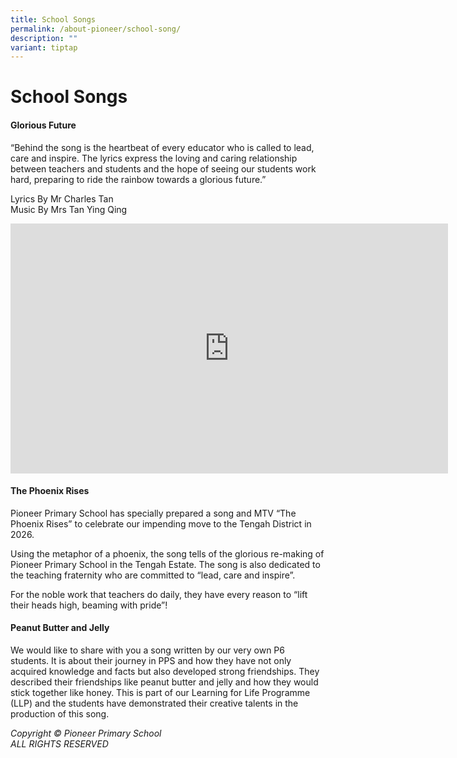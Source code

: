 ```yaml
---
title: School Songs
permalink: /about-pioneer/school-song/
description: ""
variant: tiptap
---
```

<h1>School Songs</h1>
<h4>Glorious Future</h4>
<p>“Behind the song is the heartbeat of every educator who is called to lead,
care and inspire. The lyrics express the loving and caring relationship
between teachers and students and the hope of seeing our students work
hard, preparing to ride the rainbow towards a glorious future.”</p>
<p>Lyrics By Mr Charles Tan
<br>Music By Mrs Tan Ying Qing</p>
<div class="iframe-wrapper">
<iframe height="400" width="700" allowfullscreen="true" frameborder="0" src="https://www.youtube.com/embed/Fzg899wlz8c"></iframe>
</div>
<h4>The Phoenix Rises</h4>
<p>Pioneer Primary School has specially prepared a song and MTV “The Phoenix
Rises” to celebrate our impending move to the Tengah District in 2026.</p>
<p>Using the metaphor of a phoenix, the song tells of the glorious re-making
of Pioneer Primary School in the Tengah Estate. The song is also dedicated
to the teaching fraternity who are committed to “lead, care and inspire”.</p>
<p>For the noble work that teachers do daily, they have every reason to “lift
their heads high, beaming with pride”!</p>
<p></p>
<h4>Peanut Butter and Jelly</h4>
<p>We would like to share with you a song written by our very own P6 students.
It is about their journey in PPS and how they have not only acquired knowledge
and facts but also developed strong friendships. They described their friendships
like peanut butter and jelly and how they would stick together like honey.
This is part of our Learning for Life Programme (LLP) and the students
have demonstrated their creative talents in the production of this song.</p>
<p></p>
<p></p>
<p><em>Copyright © Pioneer Primary School<br>ALL RIGHTS RESERVED</em>
</p>
<p></p>
<p></p>